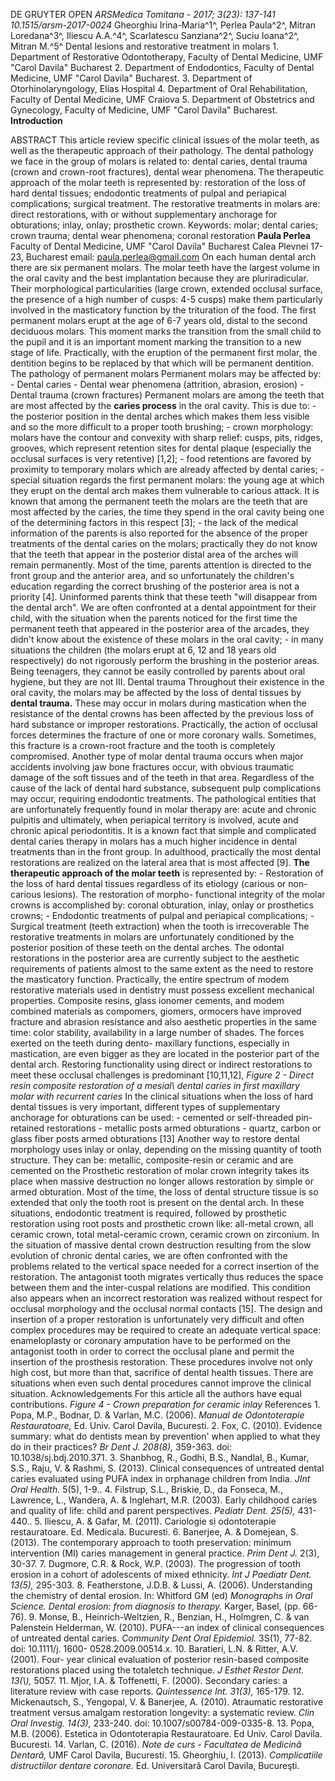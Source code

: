 DE GRUYTER OPEN
*ARSMedica Tomitana - 2017; 3(23): 137-141*
*10.1515/arsm-2017-0024*
Gheorghiu Irina-Maria^1^, Perlea Paula^2^, Mitran Loredana^3^, Iliescu
A.A.^4^, Scarlatescu Sanziana^2^, Suciu Ioana^2^, Mitran M.^5^
Dental lesions and restorative treatment in molars 1. Department of Restorative Odontotherapy, Faculty of Dental Medicine, UMF "Carol Davila" Bucharest 2. Department of Endodontics, Faculty of Dental Medicine, UMF "Carol Davila" Bucharest.
3. Department of Otorhinolaryngology, Elias Hospital 4. Department of Oral Rehabilitation, Faculty of Dental Medicine, UMF Craiova 5. Department of Obstetrics and Gynecology, Faculty of Medicine, UMF "Carol Davila" Bucharest.
**Introduction**

ABSTRACT
This article review specific clinical issues of the molar teeth, as well as the therapeutic approach of their pathology. The dental pathology we face in the group of molars is related to: dental caries, dental trauma (crown and crown-root fractures), dental wear phenomena. The therapeutic approach of the molar teeth is represented by: restoration of the loss of hard dental tissues; endodontic treatments of pulpal and periapical complications; surgical treatment. The restorative treatments in molars are: direct restorations, with or without supplementary anchorage for obturations; inlay, onlay; prosthetic crown.
Keywords: molar; dental caries; crown trauma; dental wear phenomena; coronal restoration **Paula Perlea**
Faculty of Dental Medicine, UMF "Carol Davila" Bucharest Calea Plevnei 17-23, Bucharest email: paula.perlea@gmail.com
On each human dental arch there are six permanent molars. The molar teeth have the largest volume in the oral cavity and the best implantation because they are pluriradicular. Their morphological particularities (large crown, extended occlusal surface, the presence of a high number of cusps: 4-5 cusps) make them particularly involved in the masticatory function by the trituration of the food.
The first permanent molars erupt at the age of 6-7 years old, distal to the second deciduous molars. This moment marks the transition from the small child to the pupil and it is an important moment marking the transition to a new stage of life. Practically, with the eruption of the permanent first molar, the dentition begins to be replaced by that which will be permanent dentition.
The pathology of permanent molars
Permanent molars may be affected by: - Dental caries - Dental wear phenomena (attrition, abrasion, erosion) - Dental trauma (crown fractures)
Permanent molars are among the teeth that are most affected by the **caries process** in the oral cavity. This is due to: - the posterior position in the dental arches which makes them less visible and so the more difficult to a proper tooth brushing; - crown morphology: molars have the contour and convexity with sharp relief: cusps, pits, ridges, grooves, which represent retention sites for dental plaque (especially the occlusal surfaces is very retentive) \[1,2\]; - food retentions are favored by proximity to temporary molars which are already affected by dental caries; - special situation regards the first permanent molars: the young age at which they erupt on the dental arch makes them vulnerable to carious attack. It is known that among the permanent teeth the molars are the teeth that are most affected by the caries, the time they spend in the oral cavity being one of the determining factors in this respect \[3\]; - the lack of the medical information of the parents is also reported for the absence of the proper treatments of the dental caries on the molars; practically they do not know that the teeth that appear in the posterior distal area of the arches will remain permanently.
 Most of the time, parents attention is directed to the front group and the anterior area, and so unfortunately the children's education regarding the correct brushing of the posterior area is not a priority \[4\]. Uninformed parents think that these teeth "will disappear from the dental arch". We are often confronted at a dental appointment for their child, with the situation when the parents noticed for the first time the permanent teeth that appeared in the posterior area of the arcades, they didn't know about the existence of these molars in the oral cavity; - in many situations the children (the molars erupt at 6, 12 and 18 years old respectively) do not rigorously perform the brushing in the posterior areas. Being teenagers, they cannot be easily controlled by parents about oral hygiene, but they are not
III\. Dental trauma
Throughout their existence in the oral cavity, the molars may be affected by the loss of dental tissues by **dental trauma.** These may occur in molars during mastication when the resistance of the dental crowns has been affected by the previous loss of hard substance or improper restorations. Practically, the action of occlusal forces determines the fracture of one or more coronary walls. Sometimes, this fracture is a crown-root fracture and the tooth is completely compromised. Another type of molar dental trauma occurs when major accidents involving jaw bone fractures occur, with obvious traumatic damage of the soft tissues and of the teeth in that area.
Regardless of the cause of the lack of dental hard substance, subsequent pulp complications may occur, requiring endodontic treatments.
The pathological entities that are unfortunately frequently found in molar therapy are: acute and chronic pulpitis and ultimately, when periapical territory is involved, acute and chronic apical periodontitis. It is a known fact that simple and complicated dental caries therapy in molars has a much higher incidence in dental treatments than in the front group. In adulthood, practically the most dental restorations are realized on the lateral area that is most affected \[9\].
**The therapeutic approach of the molar teeth** is represented by: - Restoration of the loss of hard dental tissues regardless of its etiology (carious or non- carious lesions). The restoration of morpho- functional integrity of the molar crowns is accomplished by: coronal obturation, inlay, onlay or prosthetics crowns; - Endodontic treatments of pulpal and periapical complications; - Surgical treatment (teeth extraction) when the tooth is irrecoverable
The restorative treatments in molars are unfortunately conditioned by the posterior position of these teeth on the dental arches.
The odontal restorations in the posterior area are currently subject to the aesthetic requirements of patients almost to the same extent as the need to restore the masticatory function. Practically, the entire spectrum of modem restorative materials used in dentistry must possess excellent mechanical properties. Composite resins, glass ionomer cements, and modem combined materials as compomers, giomers, ormocers have improved fracture and abrasion resistance and also aesthetic properties in the same time: color stability, availability in a large number of shades.
The forces exerted on the teeth during dento- maxillary functions, especially in mastication, are even bigger as they are located in the posterior part of the dental arch. Restoring functionality using direct or indirect restorations to meet these occlusal challenges is predominant \[10,11,12\], *Figure 2 - Direct resin composite restoration of a mesial\ dental caries in first maxillary molar with recurrent caries*
In the clinical situations when the loss of hard dental tissues is very important, different types of supplementary anchorage for obturations can be used: - cemented or self-threaded pin-retained restorations - metallic posts armed obturations - quartz, carbon or glass fiber posts armed obturations \[13\]
Another way to restore dental morphology uses inlay or onlay, depending on the missing quantity of tooth structure. They can be: metallic, composite-resin or ceramic and are cemented on the
Prosthetic restoration of molar crown integrity takes its place when massive destruction no longer allows restoration by simple or armed obturation. Most of the time, the loss of dental structure tissue is so extended that only the tooth root is present on the dental arch. In these situations, endodontic treatment is required, followed by prosthetic restoration using root posts and prosthetic crown like: all-metal crown, all ceramic crown, total metal-ceramic crown, ceramic crown on zirconium. In the situation of massive dental crown destruction resulting from the slow evolution of chronic dental caries, we are often confronted with the problems related to the vertical space needed for a correct insertion of the restoration. The antagonist tooth migrates vertically thus reduces the space between them and the inter-cuspal relations are modified. This condition also appears when an incorrect restoration was realized without respect for occlusal morphology and the occlusal normal contacts \[15\]. The design and insertion of a proper restoration is unfortunately very difficult and often complex procedures may be required to create an adequate vertical space: enameloplasty or coronary amputation have to be performed on the antagonist tooth in order to correct the occlusal plane and permit the insertion of the prosthesis restoration. These procedures involve not only high cost, but more than that, sacrifice of dental health tissues. There are situations when even such dental procedures cannot improve the clinical situation.
Acknowledgements
For this article all the authors have equal contributions.
*Figure 4 - Crown preparation for ceramic inlay*
References 1. Popa, M.P., Bodnar, D. & Varlan, M.C. (2006). *Manual de Odontoterapie Restauratoare,* Ed. Univ. Carol Davila, Bucuresti.
2. Fox, C. (2010). Evidence summary: what do dentists mean by prevention' when applied to what they do in their practices? *Br Dent J. 208(8),* 359-363. doi: 10.1038/sj.bdj.2010.371.
3. Shanbhog, R., Godhi, B.S., Nandlal, B., Kumar, S.S., Raju, V. & Rashmi, S. (2013). Clinical consequences of untreated dental caries evaluated using PUFA index in orphanage children from India. *JInt Oral Health.* 5(5), 1-9..
4. Filstrup, S.L., Briskie, D., da Fonseca, M., Lawrence, L., Wandera, A. & Inglehart, M.R. (2003). Early childhood caries and quality of life: child and parent perspectives. *Pediatr Dent.
 25(5),* 431-440..
5. Iliescu, A. & Gafar, M. (2011). Cariologie si odontoterapie restauratoare. Ed. Medicala. Bucuresti.
6. Banerjee, A. & Domejean, S. (2013). The contemporary approach to tooth preservation: minimum intervention (MI) caries management in general practice. *Prim Dent J.* 2(3), 30-37.
7. Dugmore, C.R. & Rock, W.P. (2003). The progression of tooth erosion in a cohort of adolescents of mixed ethnicity. *Int J Paediatr Dent.
 13(5),* 295-303.
8. Featherstone, J.D.B. & Lussi, A. (2006). Understanding the chemistry of dental erosion.
 In: Whitford GM (ed) *Monographs in Oral Science. Dental erosion: from diagnosis to therapy.* Karger, Basel, (pp. 66-76).
9. Monse, B., Heinrich-Weltzien, R., Benzian, H., Holmgren, C. & van Palenstein Helderman, W. (2010). PUFA---an index of clinical consequences of untreated dental caries. *Community Dent Oral Epidemiol.* 3S(1), 77-82. doi: 10.1111/j. 1600- 0528.2009.00514.x.
10. Baratieri, L.N. & Ritter, A.V. (2001). Four- year clinical evaluation of posterior resin-based composite restorations placed using the total­etch technique. *J Esthet Restor Dent. 13(\\),* 50­57.
11. Mjor, I.A. & Toffenetti, F. (2000). Secondary caries: a literature review with case reports. *Quintessence Int. 31(3),* 165-179.
12. Mickenautsch, S., Yengopal, V. & Banerjee, A. (2010). Atraumatic restorative treatment versus amalgam restoration longevity: a systematic review. *Clin Oral Investig. 14(3),* 233-240. doi: 10.1007/s00784-009-0335-8.
13. Popa, M.B. (2006). Estetica in Odontoterapia Restauratoare. Ed Univ.
 Carol Davila. Bucuresti.
14. Varlan, C. (2016). *Note de curs - Facultatea de Medicinâ Dentarâ,* UMF Carol Davila, Bucuresti.
15. Gheorghiu, I. (2013). *Complicatiile distructiilor dentare coronare.* Ed. Universitarâ Carol Davila, Bucureşti.